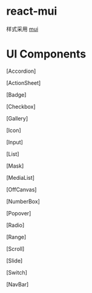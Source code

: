 # react-mui

样式采用 [mui](https://github.com/dcloudio/mui)

# UI Components

[Accordion]

[ActionSheet]

[Badge]

[Checkbox]

[Gallery]

[Icon]

[Input]

[List]

[Mask]

[MediaList]

[OffCanvas]

[NumberBox]

[Popover]

[Radio]

[Range]

[Scroll]

[Slide]

[Switch]

[NavBar]
